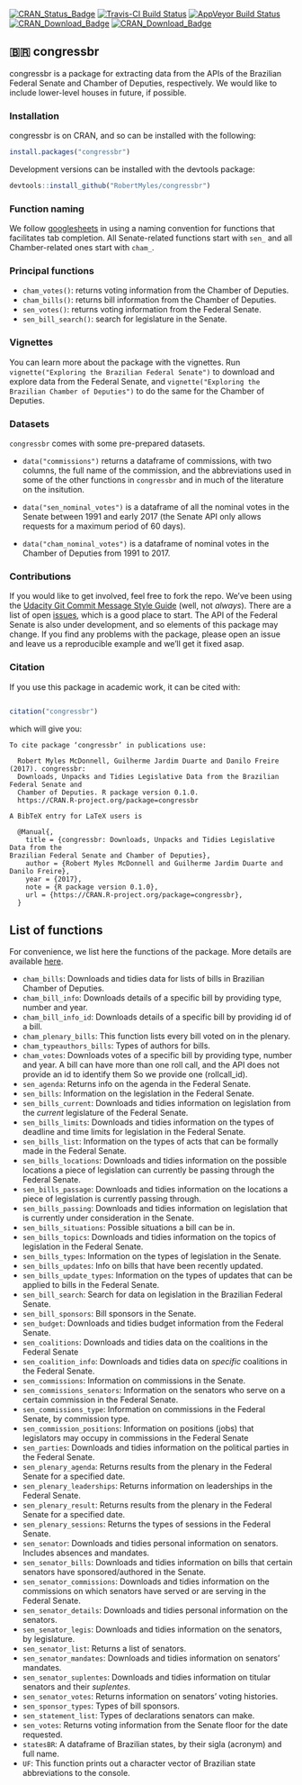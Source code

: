 
[![CRAN\_Status\_Badge](http://www.r-pkg.org/badges/version/congressbr)](https://cran.r-project.org/package=congressbr)
[![Travis-CI Build
Status](https://travis-ci.org/RobertMyles/congressbr.svg?branch=master)](https://travis-ci.org/RobertMyles/congressbr)
[![AppVeyor Build
Status](https://ci.appveyor.com/api/projects/status/github/RobertMyles/congressbr?branch=master&svg=true)](https://ci.appveyor.com/project/RobertMyles/congressbr)
[![CRAN\_Download\_Badge](http://cranlogs.r-pkg.org/badges/congressbr)](https://CRAN.R-project.org/package=congressbr)
[![CRAN\_Download\_Badge](http://cranlogs.r-pkg.org/badges/grand-total/congressbr)](https://CRAN.R-project.org/package=congressbr)

## 🇧🇷 congressbr

congressbr is a package for extracting data from the APIs of the
Brazilian Federal Senate and Chamber of Deputies, respectively. We would
like to include lower-level houses in future, if possible.

### Installation

congressbr is on CRAN, and so can be installed with the following:

``` r
install.packages("congressbr")
```

Development versions can be installed with the devtools package:

``` r
devtools::install_github("RobertMyles/congressbr")
```

### Function naming

We follow [googlesheets](https://github.com/jennybc/googlesheets) in
using a naming convention for functions that facilitates tab completion.
All Senate-related functions start with `sen_` and all Chamber-related
ones start with `cham_`.

### Principal functions

  - `cham_votes()`: returns voting information from the Chamber of
    Deputies.
  - `cham_bills()`: returns bill information from the Chamber of
    Deputies.
  - `sen_votes()`: returns voting information from the Federal Senate.
  - `sen_bill_search()`: search for legislature in the Senate.

### Vignettes

You can learn more about the package with the vignettes. Run
`vignette("Exploring the Brazilian Federal Senate")` to download and
explore data from the Federal Senate, and `vignette("Exploring the
Brazilian Chamber of Deputies")` to do the same for the Chamber of
Deputies.

### Datasets

`congressbr` comes with some pre-prepared datasets.

  - `data("commissions")` returns a dataframe of commissions, with two
    columns, the full name of the commission, and the abbreviations used
    in some of the other functions in `congressbr` and in much of the
    literature on the insitution.

  - `data("sen_nominal_votes")` is a dataframe of all the nominal votes
    in the Senate between 1991 and early 2017 (the Senate API only
    allows requests for a maximum period of 60 days).

  - `data("cham_nominal_votes")` is a dataframe of nominal votes in the
    Chamber of Deputies from 1991 to 2017.

### Contributions

If you would like to get involved, feel free to fork the repo. We’ve
been using the [Udacity Git Commit Message Style
Guide](https://udacity.github.io/git-styleguide/) (well, not *always*).
There are a list of open
[issues](https://github.com/RobertMyles/congressbr/issues), which is a
good place to start. The API of the Federal Senate is also under
development, and so elements of this package may change. If you find any
problems with the package, please open an issue and leave us a
reproducible example and we’ll get it fixed asap.

### Citation

If you use this package in academic work, it can be cited with:

``` r

citation("congressbr")
```

which will give you:

    To cite package ‘congressbr’ in publications use:
    
      Robert Myles McDonnell, Guilherme Jardim Duarte and Danilo Freire (2017). congressbr:
      Downloads, Unpacks and Tidies Legislative Data from the Brazilian Federal Senate and
      Chamber of Deputies. R package version 0.1.0.
      https://CRAN.R-project.org/package=congressbr
    
    A BibTeX entry for LaTeX users is
    
      @Manual{,
        title = {congressbr: Downloads, Unpacks and Tidies Legislative Data from the
    Brazilian Federal Senate and Chamber of Deputies},
        author = {Robert Myles McDonnell and Guilherme Jardim Duarte and Danilo Freire},
        year = {2017},
        note = {R package version 0.1.0},
        url = {https://CRAN.R-project.org/package=congressbr},
      }

## List of functions

For convenience, we list here the functions of the package. More details
are available [here](https://CRAN.R-project.org/package=congressbr).

  - `cham_bills`: Downloads and tidies data for lists of bills in
    Brazilian Chamber of Deputies.
  - `cham_bill_info`: Downloads details of a specific bill by providing
    type, number and year.  
  - `cham_bill_info_id`: Downloads details of a specific bill by
    providing id of a bill.
  - `cham_plenary_bills`: This function lists every bill voted on in the
    plenary.
  - `cham_typeauthors_bills`: Types of authors for bills.
  - `cham_votes`: Downloads votes of a specific bill by providing type,
    number and year. A bill can have more than one roll call, and the
    API does not provide an id to identify them So we provide one
    (rollcall\_id).  
  - `sen_agenda`: Returns info on the agenda in the Federal Senate.
  - `sen_bills`: Information on the legislation in the Federal Senate.
  - `sen_bills_current`: Downloads and tidies information on legislation
    from the *current* legislature of the Federal Senate.
  - `sen_bills_limits`: Downloads and tidies information on the types of
    deadline and time limits for legislation in the Federal Senate.
  - `sen_bills_list`: Information on the types of acts that can be
    formally made in the Federal Senate.
  - `sen_bills_locations`: Downloads and tidies information on the
    possible locations a piece of legislation can currently be passing
    through the Federal Senate.
  - `sen_bills_passage`: Downloads and tidies information on the
    locations a piece of legislation is currently passing through.
  - `sen_bills_passing`: Downloads and tidies information on legislation
    that is currently under consideration in the Senate.
  - `sen_bills_situations`: Possible situations a bill can be in.
  - `sen_bills_topics`: Downloads and tidies information on the topics
    of legislation in the Federal Senate.
  - `sen_bills_types`: Information on the types of legislation in the
    Senate.
  - `sen_bills_updates`: Info on bills that have been recently updated.
  - `sen_bills_update_types`: Information on the types of updates that
    can be applied to bills in the Federal Senate.
  - `sen_bill_search`: Search for data on legislation in the Brazilian
    Federal Senate.
  - `sen_bill_sponsors`: Bill sponsors in the Senate.
  - `sen_budget`: Downloads and tidies budget information from the
    Federal Senate.
  - `sen_coalitions`: Downloads and tidies data on the coalitions in the
    Federal Senate
  - `sen_coalition_info`: Downloads and tidies data on *specific*
    coalitions in the Federal Senate.
  - `sen_commissions`: Information on commissions in the Senate.
  - `sen_commissions_senators`: Information on the senators who serve on
    a certain commission in the Federal Senate.
  - `sen_commissions_type`: Information on commissions in the Federal
    Senate, by commission type.
  - `sen_commission_positions`: Information on positions (jobs) that
    legislators may occupy in commissions in the Federal Senate
  - `sen_parties`: Downloads and tidies information on the political
    parties in the Federal Senate.
  - `sen_plenary_agenda`: Returns results from the plenary in the
    Federal Senate for a specified date.
  - `sen_plenary_leaderships`: Returns information on leaderships in the
    Federal Senate.
  - `sen_plenary_result`: Returns results from the plenary in the
    Federal Senate for a specified date.
  - `sen_plenary_sessions`: Returns the types of sessions in the Federal
    Senate.
  - `sen_senator`: Downloads and tidies personal information on
    senators. Includes absences and mandates.
  - `sen_senator_bills`: Downloads and tidies information on bills that
    certain senators have sponsored/authored in the Senate.
  - `sen_senator_commissions`: Downloads and tidies information on the
    commissions on which senators have served or are serving in the
    Federal Senate.
  - `sen_senator_details`: Downloads and tidies personal information on
    the senators.
  - `sen_senator_legis`: Downloads and tidies information on the
    senators, by legislature.
  - `sen_senator_list`: Returns a list of senators.
  - `sen_senator_mandates`: Downloads and tidies information on
    senators’ mandates.
  - `sen_senator_suplentes`: Downloads and tidies information on titular
    senators and their *suplentes*.
  - `sen_senator_votes`: Returns information on senators’ voting
    histories.
  - `sen_sponsor_types`: Types of bill sponsors.
  - `sen_statement_list`: Types of declarations senators can make.
  - `sen_votes`: Returns voting information from the Senate floor for
    the date requested.
  - `statesBR`: A dataframe of Brazilian states, by their sigla
    (acronym) and full name.
  - `UF`: This function prints out a character vector of Brazilian state
    abbreviations to the console.

